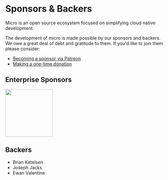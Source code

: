 # Sponsors & Backers

Micro is an open source ecosystem focused on simplifying cloud native development.

The development of micro is made possible by our sponsors and backers. We owe a great deal of debt and gratitude to them. 
If you'd like to join them please consider:

- [Becoming a sponsor via Patreon](https://www.patreon.com/microhq)
- [Making a one-time donation](https://micro.mu/#one-off-donation)

## Enterprise Sponsors

<a href="https://micro.mu/blog/2016/04/25/announcing-sixt-sponsorship.html"><img src="https://micro.mu/sixt_logo.png" width=150px height="auto" /></a>

## Backers

- Brian Ketelsen
- Joseph Jacks
- Ewan Valentine

